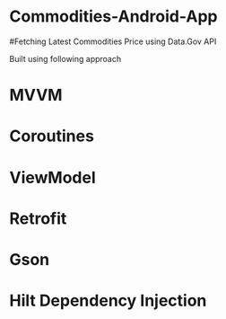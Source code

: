 # Commodities-Android-App
#Fetching Latest Commodities Price using Data.Gov API

Built using following approach
# MVVM
# Coroutines
# ViewModel
# Retrofit
# Gson
# Hilt Dependency Injection
